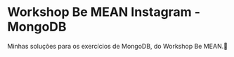 # Workshop Be MEAN Instagram - MongoDB

Minhas soluções para os exercícios de MongoDB, do Workshop Be MEAN.:book:



